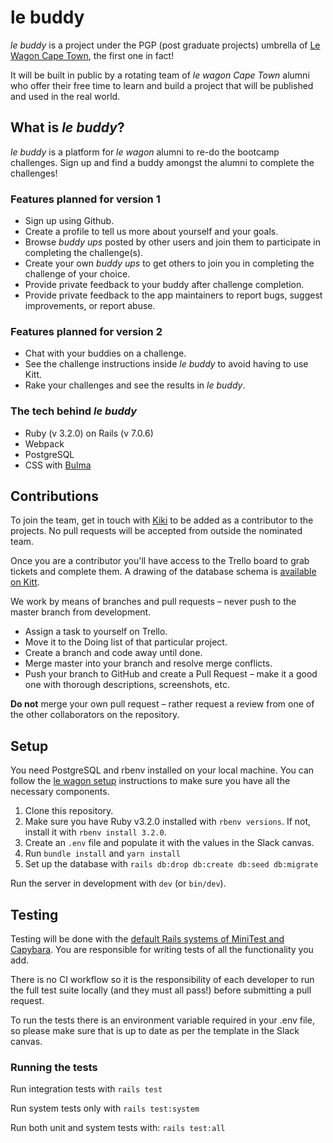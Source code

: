 # le buddy

*le buddy* is a project under the PGP (post graduate projects) umbrella of [Le
Wagon Cape Town](https://www.lewagon.com/cape-town), the first one in fact!

It will be built in public by a rotating team of *le wagon Cape Town* alumni who
offer their free time to learn and build a project that will be published and
used in the real world.

## What is *le buddy*?

*le buddy* is a platform for *le wagon* alumni to re-do the bootcamp challenges.
Sign up and find a buddy amongst the alumni to complete the challenges!

### Features planned for version 1

- Sign up using Github.
- Create a profile to tell us more about yourself and your goals.
- Browse *buddy ups* posted by other users and join them to participate in
completing the challenge(s).
- Create your own *buddy ups* to get others to join you in completing the
challenge of your choice.
- Provide private feedback to your buddy after challenge completion.
- Provide private feedback to the app maintainers to report bugs, suggest
improvements, or report abuse.

### Features planned for version 2

- Chat with your buddies on a challenge.
- See the challenge instructions inside *le buddy* to avoid having to use Kitt.
- Rake your challenges and see the results in *le buddy*.

### The tech behind *le buddy*

- Ruby (v 3.2.0) on Rails (v 7.0.6)
- Webpack
- PostgreSQL
- CSS with [Bulma](https://bulma.io)

## Contributions

To join the team, get in touch with [Kiki](https://github.com/KIKMAKER) to be
added as a contributor to the projects. No pull requests will be accepted from
outside the nominated team.

Once you are a contributor you'll have access to the Trello board to grab tickets
and complete them. A drawing of the database schema is
[available on Kitt](https://kitt.lewagon.com/db/105325).

We work by means of branches and pull requests – never push to the master branch
from development.

- Assign a task to yourself on Trello.
- Move it to the Doing list of that particular project.
- Create a branch and code away until done.
- Merge master into your branch and resolve merge conflicts.
- Push your branch to GitHub and create a Pull Request – make it a good one with
thorough descriptions, screenshots, etc.

**Do not** merge your own pull request – rather request a review from one of the
other collaborators on the repository.

## Setup

You need PostgreSQL and rbenv installed on your local machine. You can follow the
[le wagon setup](https://github.com/lewagon/setup) instructions to make sure
you have all the necessary components.

1. Clone this repository.
2. Make sure you have Ruby v3.2.0 installed with ```rbenv versions```. If not,
install it with ```rbenv install 3.2.0```.
3. Create an ```.env``` file and populate it with the values in the Slack canvas.
4. Run ```bundle install``` and ```yarn install```
5. Set up the database with ```rails db:drop db:create db:seed db:migrate```

Run the server in development with ```dev``` (or ```bin/dev```).

## Testing

Testing will be done with the [default Rails systems of MiniTest and
Capybara](https://guides.rubyonrails.org/testing.html).
You are responsible for writing tests of all the functionality you add.

There is no CI workflow so it is the responsibility of each developer to run
the full test suite locally (and they must all pass!) before submitting a pull
request.

To run the tests there is an environment variable required in your .env file,
so please make sure that is up to date as per the template in the Slack canvas.

### Running the tests

Run integration tests with ```rails test```

Run system tests only with ```rails test:system```

Run both unit and system tests with: ```rails test:all```
